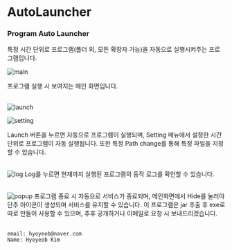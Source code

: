 # AutoLauncher
<h3>Program Auto Launcher</h3>
특정 시간 단위로 프로그램(폴더 외, 모든 확장자 가능)을 자동으로 실행시켜주는 프로그램입니다.<br>

![main](https://user-images.githubusercontent.com/40781419/54646735-6be96400-4ae3-11e9-93a5-61d3dde10e03.png)

프로그램 실행 시 보여지는 메인 화면입니다.<br><br>

![launch](https://user-images.githubusercontent.com/40781419/54646724-612ecf00-4ae3-11e9-8650-b348c1d25ab2.png)

![setting](https://user-images.githubusercontent.com/40781419/54646733-6b50cd80-4ae3-11e9-9cfe-78c716eafad9.png)

Launch 버튼을 누르면 자동으로 프로그램이 실행되며, Setting 메뉴에서 설정한 시간 단위로 프로그램이 자동 실행됩니다. 또한 특정 Path change를 통해 특정 파일을 지정할 수 있습니다.<br><br>

![log](https://user-images.githubusercontent.com/40781419/54646734-6b50cd80-4ae3-11e9-8b54-8ac698830487.png)
Log를 누르면 현재까지 실행된 프로그램의 동작 로그를 확인할 수 있습니다. <br><br>

![popup](https://user-images.githubusercontent.com/40781419/54646731-6b50cd80-4ae3-11e9-9ed7-c3d2b8edd0fe.png)
프로그램 종료 시 자동으로 서비스가 종료되며, 메인화면에서 Hide를 눌러야 단추 아이콘이 생성되며 서비스를 유지할 수 있습니다. 이 프로그램은 jar 추출 후 exe로 따로 만들어 사용할 수 있으며, 추후 공개하거나 이메일로 요청 시 보내드리겠습니다.<br><br>

    email: hyoyeob@naver.com
    Name: Hyoyeob Kim
